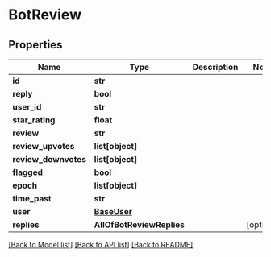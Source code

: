 # BotReview

## Properties
Name | Type | Description | Notes
------------ | ------------- | ------------- | -------------
**id** | **str** |  | 
**reply** | **bool** |  | 
**user_id** | **str** |  | 
**star_rating** | **float** |  | 
**review** | **str** |  | 
**review_upvotes** | **list[object]** |  | 
**review_downvotes** | **list[object]** |  | 
**flagged** | **bool** |  | 
**epoch** | **list[object]** |  | 
**time_past** | **str** |  | 
**user** | [**BaseUser**](BaseUser.md) |  | 
**replies** | **AllOfBotReviewReplies** |  | [optional] 

[[Back to Model list]](../README.md#documentation-for-models) [[Back to API list]](../README.md#documentation-for-api-endpoints) [[Back to README]](../README.md)

